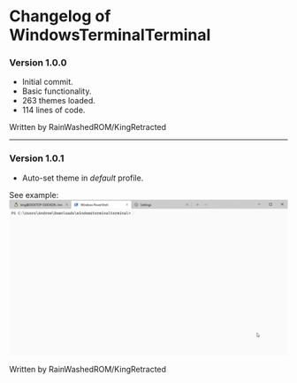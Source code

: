 # Changelog of WindowsTerminalTerminal

### Version 1.0.0
- Initial commit.
- Basic functionality.
- 263 themes loaded.
- 114 lines of code.

Written by RainWashedROM/KingRetracted

---

### Version 1.0.1
- Auto-set theme in *default* profile.

See example:
![Example](git_assets/version101_recording.gif)
    
Written by RainWashedROM/KingRetracted